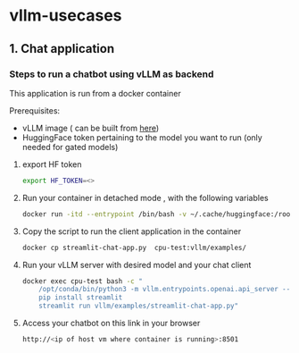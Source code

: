 # vllm-usecases

## 1. Chat application

### Steps to run a chatbot using vLLM as backend
This application is run from a docker container

Prerequisites:
- vLLM image ( can be built from [here](https://github.com/vllm-project/vllm/blob/main/Dockerfile.ppc64le))
- HuggingFace token pertaining to the model you want to run (only needed for gated models)

1. export HF token
    ```bash
    export HF_TOKEN=<>
    ```
2. Run your container in detached mode , with the following variables
    ```bash
    docker run -itd --entrypoint /bin/bash -v ~/.cache/huggingface:/root/.cache/huggingface --privileged=true --network host -e HF_TOKEN=$HF_TOKEN --cpus <> -m <>GB --name <vllm-image> cpu-test 
    ```
3. Copy the script to run the client application in the container
    ```bash
    docker cp streamlit-chat-app.py  cpu-test:vllm/examples/ 
    ```

4. Run your vLLM server with desired model and your chat client
    ```bash
    docker exec cpu-test bash -c "
        /opt/conda/bin/python3 -m vllm.entrypoints.openai.api_server --model meta-llama/Llama-3.1-8B-Instruct --dtype half --max-model-len 4000
        pip install streamlit
        streamlit run vllm/examples/streamlit-chat-app.py" 
    ```
5. Access your chatbot on this link in your browser
    ```bash
    http://<ip of host vm where container is running>:8501 
    ```


